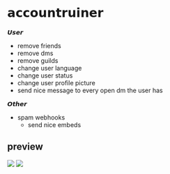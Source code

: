 # 𝗮𝗰𝗰𝗼𝘂𝗻𝘁𝗿𝘂𝗶𝗻𝗲𝗿

𝙐𝙨𝙚𝙧
* remove friends
* remove dms
* remove guilds
* change user language
* change user status
* change user profile picture
* send nice message to every open dm the user has

𝙊𝙩𝙝𝙚𝙧
* spam webhooks
  * send nice embeds

## preview<br>
![](https://cdn.discordapp.com/attachments/740669580112035945/751925228942393424/unknown.png)
![](https://cdn.discordapp.com/attachments/740669580112035945/751925168053551124/unknown.png)
